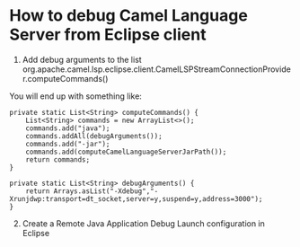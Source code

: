 How to debug Camel Language Server from Eclipse client
======================================================

1. Add debug arguments to the list org.apache.camel.lsp.eclipse.client.CamelLSPStreamConnectionProvider.computeCommands()

You will end up with something like:

	private static List<String> computeCommands() {
		List<String> commands = new ArrayList<>();
		commands.add("java");
		commands.addAll(debugArguments());
		commands.add("-jar");
		commands.add(computeCamelLanguageServerJarPath());
		return commands;
	}

	private static List<String> debugArguments() {
		return Arrays.asList("-Xdebug","-Xrunjdwp:transport=dt_socket,server=y,suspend=y,address=3000");
	}
	
	
2. Create a Remote Java Application Debug Launch configuration in Eclipse